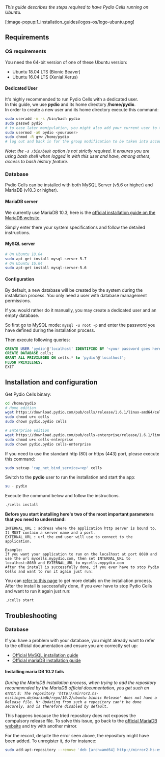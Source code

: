 _This guide describes the steps required to have Pydio Cells running on Ubuntu._

[:image-popup:1_installation_guides/logos-os/logo-ubuntu.png]

## Requirements

### OS requirements

You need the 64-bit version of one of these Ubuntu version:

- Ubuntu 18.04 LTS (Bionic Beaver)
- Ubuntu 16.04 LTS (Xenial Xerus)

#### Dedicated User

It's highly recommended to run Pydio Cells with a dedicated user.  
In this guide, we use **pydio** and its home directory **/home/pydio**.  
In order to create a new user and its home directory execute this command:

```sh
sudo useradd -m -s /bin/bash pydio
sudo passwd pydio
# to ease later manipulation, you might also add your current user to the pydio group
sudo usermod -aG pydio <youruser>
sudo chmod -R g+w /home/pydio
# log out and back in for the group modification to be taken into account
```

_Note: the `-s /bin/bash` option is not strictly required. It ensures you are using bash shell when logged in with this user and have, among others, access to bash history feature_.

### Database

Pydio Cells can be installed with both MySQL Server (v5.6 or higher) and MariaDB (v10.3 or higher).

#### MariaDB server

We currently use MariaDB 10.3, here is the [official installation guide on the MariaDB website](https://downloads.mariadb.org/mariadb/repositories/#distro=Ubuntu&version=10.3).

Simply enter there your system specifications and follow the detailed instructions.

#### MySQL server

```sh
# On Ubuntu 18.04
sudo apt-get install mysql-server-5.7
# On Ubuntu 16.04
sudo apt-get install mysql-server-5.6
```

#### Configuration

By default, a new database will be created by the system during the installation process. You only need a user with database management permissions.

If you would rather do it manually, you may create a dedicated user and an empty database.

So first go to MySQL mode: `mysql -u root -p` and enter the password you have defined during the installation process.

Then execute following queries:

```SQL
CREATE USER 'pydio'@'localhost' IDENTIFIED BY '<your password goes here>';
CREATE DATABASE cells;
GRANT ALL PRIVILEGES ON cells.* to 'pydio'@'localhost';
FLUSH PRIVILEGES;
EXIT
```

## Installation and configuration

Get Pydio Cells binary:

```sh
cd /home/pydio
# Home edition
wget https://download.pydio.com/pub/cells/release/1.6.1/linux-amd64/cells
sudo chmod u+x cells
sudo chown pydio.pydio cells

# Enterprise edition
wget https://download.pydio.com/pub/cells-enterprise/release/1.6.1/linux-amd64/cells-enterprise
sudo chmod u+x cells-enterprise
sudo chown pydio.pydio cells-enterprise
```

If you need to use the standard http (80) or https (443) port, please execute this command:

```sh
sudo setcap 'cap_net_bind_service=+ep' cells
```

Switch to the **pydio** user to run the installation and start the app:

```sh
su - pydio
```

Execute the command below and follow the instructions.

```sh
./cells install
```

**Before you start installing here's two of the most important parameters that you need to understand:**

```text
INTERNAL_URL : address where the application http server is bound to. It MUST contain a server name and a port.
EXTERNAL_URL : url the end user will use to connect to the application.

Example:
If you want your application to run on the localhost at port 8080 and use the url mycells.mypydio.com, then set INTERNAL_URL to localhost:8080 and EXTERNAL_URL to mycells.mypydio.com
After the install is successfully done, if you ever have to stop Pydio Cells and want to run it again just run:
```

You can [refer to this page](/en/docs/cells/v1/install-pydio-cells) to get more details on the installation process.
After the install is successfully done, if you ever have to stop Pydio Cells and want to run it again just run:

```sh
./cells start
```

## Troubleshooting

### Database

If you have a problem with your database, you might already want to refer to the official documentation and ensure you are correctly set up:

- [Official MySQL installation guide](https://dev.mysql.com/doc/mysql-apt-repo-quick-guide/en/)
- [Official mariaDB installation guide](https://downloads.mariadb.org/mariadb/repositories/#mirror=cnrs&distro=Ubuntu&version=10.3)

#### Installing maria DB 10.2 fails

_During the MariaDB installation process, when trying to add the repository recommnnded by the MariaDB official documentation, you get such an error: `E: The repository 'http://mirror2.hs-esslingen.de/mariadb/repo/10.2/ubuntu bionic Release' does not have a Release file.
N: Updating from such a repository can't be done securely, and is therefore disabled by default.`_

This happens because the tried repository does not exposes the compulsory release file. To solve this issue, go back to the [official MariaDB website](https://downloads.mariadb.org/mariadb/repositories/#distro=Ubuntu&version=10.2&distro_release=bionic--ubuntu_bionic) and try with another mirror.

For the record, despite the error seen above, the repository might have been added. To unregister it, do for instance:

```sh
sudo add-apt-repository --remove 'deb [arch=amd64] http://mirror2.hs-esslingen.de/mariadb/repo/10.2/ubuntu bionic main'
```
